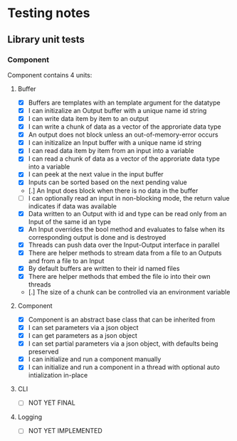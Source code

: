 # Testing notes

## Library unit tests

### Component

Component contains 4 units:

1. Buffer

    - [x] Buffers are templates with an template argument for the datatype
    - [x] I can initizalize an Output buffer with a unique name id string
    - [x] I can write data item by item to an output
    - [x] I can write a chunk of data as a vector of the approriate data type
    - [x] An output does not block unless an out-of-memory-error occurs
    - [x] I can initizalize an Input buffer with a unique name id string
    - [x] I can read data item by item from an input into a variable
    - [x] I can read a chunk of data as a vector of the approriate data type into a variable
    - [x] I can peek at the next value in the input buffer
    - [x] Inputs can be sorted based on the next pending value
    - [.] An Input does block when there is no data in the buffer
    - [ ] I can optionally read an input in non-blocking mode, the return value indicates if data was available
    - [x] Data written to an Output with id and type can be read only from an Input of the same id an type
    - [x] An Input overrides the bool method and evaluates to false when its corresponding output is done and is destroyed 
    - [x] Threads can push data over the Input-Output interface in parallel
    - [x] There are helper methods to stream data from a file to an Outputs and from a file to an Input
    - [x] By default buffers are written to their id named files
    - [x] There are helper methods that embed the file io into their own threads
    - [.] The size of a chunk can be controlled via an environment variable

2. Component 

    - [x] Component is an abstract base class that can be inherited from
    - [x] I can set parameters via a json object
    - [x] I can get parameters as a json object
    - [x] I can set partial parameters via a json object, with defaults being preserved
    - [x] I can initialize and run a component manually
    - [x] I can initialize and run a component in a thread with optional auto intialization in-place

3. CLI 
    - [ ] NOT YET FINAL

4. Logging
    - [ ] NOT YET IMPLEMENTED


